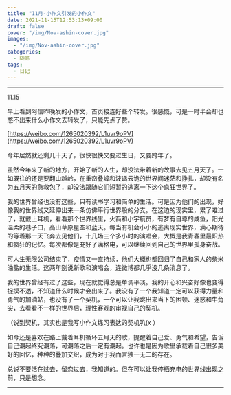 ```yaml
---
title: "11月-小作文引发的小作文"
date: 2021-11-15T12:53:13+09:00
draft: false
cover: "/img/Nov-ashin-cover.jpg"
images: 
  - "/img/Nov-ashin-cover.jpg"
categories:
  - 随笔
tags:
  - 日记
---
```


---

<!--more-->

11.15

早上看到阿信昨晚发的小作文，首页接连好些个转发。很感慨，可是一时半会却也憋不出来什么小作文去转发了，只能先点了赞。

[https://weibo.com/1265020392/L1uvr9oPV](https://weibo.com/1265020392/L1uvr9oPV)

今年居然就还剩几十天了，很快很快又要过生日，又要跨年了。

虽然今年来了新的地方，开始了新的人生，却没法带着新的故事去见五月天了。一如既往的还是要翻山越岭，在重峦叠嶂和波谲云诡的世界间迷茫和挣扎，却没有名为五月天的急救包了，却没法跟随它们短暂的逃离一下这个疯狂世界了。

我的世界曾经也没有这些，只有读书学习和简单的生活。可是因为他们的出现，好像我的世界线又延伸出来一条仿佛平行世界般的分支。在这边的现实里，累了难过了，就戴上耳机，看看那个世界线里，火箭和小宇航员，有梦有自尊的咸鱼，阳光温柔的巷子口，高山草原星空和蓝天。每当有机会小小的逃离现实世界，满心期待的等着那一天飞奔去见他们，十几场三个多小时的演唱会，大概是我青春里最炽热和疯狂的记忆。每次都像是充好了满格电，可以继续回到自己的世界里孤身奋战。

可人生无限公司结束了，疫情又一直持续，他们大概也都回归了自己和家人的柴米油盐的生活。这两年别说新歌和演唱会，连微博都几乎没几条消息了。

我的世界曾经有过了这些，现在就觉得总是单调平淡。我的开心和兴奋好像也变得捉摸不透，不知道什么时候才会出来了。我没有了一个我知道一定可以获得力量和勇气的加油站，也没有了一个契机，一个可以让我跳出来当下的困顿、迷惑和牛角尖，去看看不一样的世界后，理性客观的审视自己的契机。

（说到契机，其实也是我写小作文练习表达的契机叭(x ​​​）

如今还是喜欢在路上戴着耳机循环五月天的歌，提醒着自己爱、勇气和希望，告诉自己潮起终究潮落，可潮落之后一定有潮起。也许也是因为歌里承载着自己很多美好的回忆，种种的叠加交织，成为对于我而言独一无二的存在。

总说不要活在过去，留恋过去，我知道的。但在可以让我停栖充电的世界线出现之前，只是想念。

---
